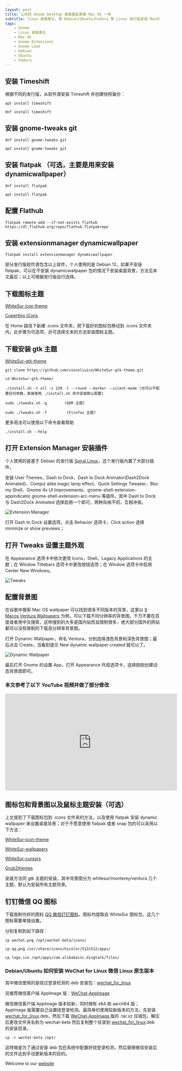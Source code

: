 ```yaml
---
layout: post
title: ﻿让你的 Gnome Desktop 桌面看起来像 Mac OS 一样
subtitle: linux 桌面美化，使 Debian/Ubuntu/Fedora 等 Linux 发行版变成 MacOS 风格
tags:
    - Gnome
    - Linux 桌面美化
    - Mac OS
    - Gnome Extensions
    - Gnome Look
    - Debian
    - Ubuntu
    - Fedora
---
```

## 安装 Timeshift

根据不同的发行版，从软件源安装 Timeshift 并创建快照备份：

    apt install timeshift
      
    dnf install timeshift

## 安装 gnome-tweaks git

    dnf install gnome-tweaks git
      
    apt install gnome-tweaks git

## 安装 flatpak （可选，主要是用来安装 dynamicwallpaper）

    dnf install flatpak
      
    apt install flatpak
      
## 配置 Flathub

    flatpak remote-add --if-not-exists flathub https://dl.flathub.org/repo/flathub.flatpakrepo
      
## 安装 extensionmanager dynamicwallpaper 

    flatpak install extensionmanager dynamicwallpaper
      
部分发行版软件源包含以上软件，个人使用的是 Debian 12，如果不安装 flatpak，可以在不安装 dynamicwallpaper 包的情况下安装桌面背景，方法见本文最后；以上可根据发行版自行选择。

## 下载图标主题

[WhiteSur icon theme](https://www.gnome-look.org/s/Gnome/p/1405756/)

[Cupertino iCons](https://www.pling.com/p/1102582/)

在 Home 路径下新建 .icons 文件夹，把下载好的图标包移动到 .icons 文件夹内，此步骤为可选项，亦可选择文末的方法安装图标主题。

## 下载安装 gtk 主题

[WhiteSur-gtk-theme](https://github.com/vinceliuice/WhiteSur-gtk-theme)

    git clone https://github.com/vinceliuice/WhiteSur-gtk-theme.git
      
    cd WhiteSur-gtk-theme/
      
    ./install.sh -t all -s 220 -l --round --darker --silent-mode (也可以不配置任何参数，直接使用 ./install.sh 命令安装默认配置)
      
    sudo ./tweaks.sh -g        (GDM 主题)
      
    sudo ./tweaks.sh -f         (Firefox 主题)
      
更多用法可以使用以下命令查看帮助
      
    ./install.sh --help

## 打开 Extension Manager 安装插件
      
个人使用的是基于 Debian 的发行版 [Spiral Linux](https://spirallinux.github.io/)，这个发行版内置了大部分插件。

安装 User Themes、Dash to Dock、Dash to Dock Animator(Dash2Dock Animated)、Compiz alike magic lamp effect、Quick Settings Tweaker、Blur my Shell、Gnome 4x UI Improvements、gnome-shell-extension-appindicator gnome-shell-extension-arc-menu 等插件。其中 Dash to Dock 与 Dash2Dock Animated 选择启用一个即可，两种风格不同，互相冲突。

![Extension Manager](https://raw.githubusercontent.com/huijingfei/huijingfei.github.io/master/img/gnome%20extensions.webp)

打开 Dash to Dock 设置选项，点击 Behavior 选项卡，Click action 选择 minimize or show previews；

## 打开 Tweaks 设置主题外观

在 Appearance 选项卡中依次更改 Icons，Shell，Lagacy Applications 的主题；在 Window Titlebars 选项卡中更改按钮选项；在 Window 选项卡中启用 Center New Windows。

![Tweaks](https://raw.githubusercontent.com/huijingfei/huijingfei.github.io/master/img/gnome%20tweaks.webp)

## 配置背景图

在谷歌中搜索 Mac OS wallpaper 可以找到很多不同版本的背景，这里以 [9 Macos Ventura Wallpapers](https://hdqwalls.com/macos-ventura-wallpapers) 为例，可以下载不同分辨率的背景图。千万不要在百度或者用中文搜索，这样搜到的大多是国内站而且限制很多，绝大部分国外的网站都可以没有限制的下载高分辨率背景图。

打开 Dynamic Wallpaper，命名 Ventura，分别选择浅色背景和深色背景图；最后点击 Create，当看到提示 New dynamic wallpaper created 就可以了。

![Dynamic Wallpaper](https://raw.githubusercontent.com/huijingfei/huijingfei.github.io/master/img/dynamic%20wallpaper.webp)

最后打开 Gnome 的设置 App，打开 Appearance 外观选项卡，选择刚刚创建动态背景图即可。
      
### 本文参考了以下 YouTube 视频并做了部分修改

<iframe width="560" height="315" src="https://www.youtube.com/embed/pBa1uAIA32w?si=c1nobn5IPed8tnQU" title="YouTube video player" frameborder="0" allow="accelerometer; autoplay; clipboard-write; encrypted-media; gyroscope; picture-in-picture; web-share" referrerpolicy="strict-origin-when-cross-origin" allowfullscreen></iframe>

## 图标包和背景图以及鼠标主题安装（可选）

上文提到了下载图标包到 .icons 文件夹的方法，以及使用 flatpak 安装 dynamic wallpaper 来设置桌面背景；对于不愿意使用 flatpak 或者 snap 包的可以采用以下方法：

[WhiteSur-icon-theme ](https://github.com/vinceliuice/WhiteSur-icon-theme)

[WhiteSur-wallpapers ](https://github.com/vinceliuice/WhiteSur-wallpapers)

[WhiteSur-cursors](https://github.com/vinceliuice/WhiteSur-cursors)

[Grub2themes](https://github.com/vinceliuice/grub2-themes)

安装方法同 gtk 主题的安装，其中背景图分为 whitesur/monterey/ventura 几个主题，默认为安装所有主题背景。

## 钉钉微信 QQ 图标

下载我制作好的图标 [QQ 微信钉钉图标](https://raw.githubusercontent.com/huijingfei/Blog_Gitalk/main/icon.zip)，图标均提取自 WhiteSur 图标包，这几个图标需要单独设置。

分别复制到如下路径：

    cp wechat.png /opt/wechat-beta/icons/

    cp qq.png /usr/share/icons/hicolor/512x512/apps/

    cp logo.ico /opt/apps/com.alibabainc.dingtalk/files/

### Debian/Ubuntu 如何安装 WeChat for Linux 微信 Linux 原生版本
      
其中微信使用的是绕过登录检测的 deb 安装包：[wechat_for_linux](https://github.com/lovechoudoufu/wechat_for_linux)

另推荐微信客户端 AppImage 版：[WeChat-AppImage ](https://github.com/zydou/WeChat-AppImage)

微信微信客户端 AppImage 版本较新，同时拥有 x64 和 aarch64 版；AppImage 版需要自己设置绕登录检测。最简单的使用较新版本的方法，先安装 [wechat_for_linux](https://github.com/lovechoudoufu/wechat_for_linux).deb，然后下载 [WeChat-AppImage ](https://github.com/zydou/WeChat-AppImage) 版的 .tar.xz 压缩包，解压后更改文件夹名称为 wechat-beta 然后复制整个目录到 [wechat_for_linux](https://github.com/lovechoudoufu/wechat_for_linux).deb 的安装目录。

    cp -r wechat-beta /opt/

这样做是为了通过安装 deb 包在系统中配置好绕登录检测，然后替换微信安装后的文件达到手动更新版本的目的。
      
Welcome to our [website](https://blog.tigress.cc/)
